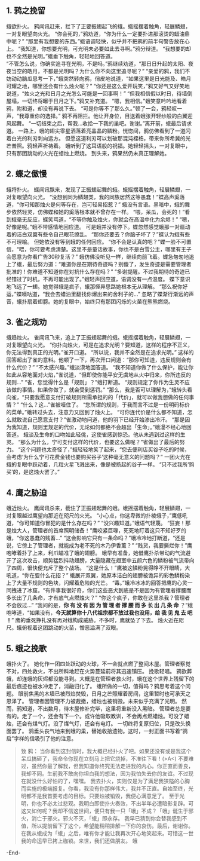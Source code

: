 ## 1. 鸦之挽留
蛾欲扑火。
鸦闻讯赶来，拦下了正要振翅起飞的蛾。蛾摇摆着触角，轻展鳞翅，一对复眼望向火光。
“你会死的，”鸦劝道，“你为什么一定要扑进那滚烫的蜡油鼎中呢？”
“那里有我想要的东西。”蛾语调轻快，似乎并不把鸦的前半句警告放在心上。
“我知道，你想要光明，可光明未必要如此去寻啊。”鸦分辩道。
“我想要的却也不全然是光明。”蛾垂下触角，轻轻地回答道。	
“不管怎么说，你确实追寻在光明，不是吗。”鸦继续劝道，“那日日升起的太阳、夜夜当空的皓月，不都是光明吗？为什么你不向这里追寻呢？”
“亲爱的鸦，我们不妨动动脑瓜思考一下，”蛾突然转向鸦，俏皮地说道，“如果这里是日光能及、皓月可耀之地，哪里还会有什么烛火呢？”
“你还是这么爱开玩笑，”鸦又好气又好笑地说道，“烛火之光和日月之光怎么可能是一回事啊！”
“但我相信假以时日，待墙倒屋塌，一切终将曝于日月之下。”鸦又补充道。
“嗯，我相信。”蛾笑意吟吟地看着鸦，附和道，却没有再说下去。
“可是你等不了那么久。”顿了一会，鸦轻叹一声，“我尊重你的选择。”
鸦不再阻拦。他让开身位，目送着蛾张开轻纱般的白翼迎风起舞。
“一切结束之后，帮我...收拾一下我的巢吧。谢谢。”离开前，蛾最后请求道。
一路上，蛾的翅尖零星洒落着亮晶晶的鳞粉。恍惚间，鸦仿佛看到了一道闪着白光的利刃刺向远方。
但愿这道利刃可以划破那混沌桎梏，带来你所希冀的光芒普照。鸦轻声祈祷着。
蛾听到了这耳语般的祝福。她轻轻摇头，一对复眼中，只有那团跳动的火光在蜡烛上燃烧。
到头来，鸦果然仍未真正理解她。
## 2. 蝶之傲慢
蛾将扑火。
蝶闻讯飘来，发现了正振翅起舞的蛾。蛾摇摆着触角，轻展鳞翅，一对复眼望向火光。
“没想到同为鳞翅类，我的同族居然这等愚蠢！”蝶高声奚落道，“你可知那烛火是何等存在，岂可轻易招惹？”
蛾没有言语。黑暗中，蛾的舞步依然轻灵，仿佛蝶和她的奚落根本就不曾存在一样。
“喂，呆瓜，会死的！”看到蛾毫无反应，蝶笑骂道，“不等你触及烛火，你就会在高温中化为余烬！”
“嗯，好像是呢。”蛾不带感情地回应道。
可是蛾并没有停下。蝶忽然感觉蛾那一对扇动着的洁白双翼有些令自己眼花缭乱。
“那你还要去？你脑子坏了？”蝶认为蛾有些不可理喻。
但她依没有等到蛾的任何回应。
“你不会是认真的吧？”蝶一脸不可置信，“喂，你可要考虑清楚。这里不是童话故事，你也不是白雪公主，哪里有王子会愿意为你看广告30秒复活？”
蛾仿佛没听见一样，继续向前飞着。蝶急匆匆地追上了蛾，最后努力道：“难道你是在期待奇迹吗？别傻了，发生奇迹是需要管理者批准的！你难道不知道你在对抗什么存在吗？”
“多谢提醒。不过我期待的奇迹已经错过了时机，不再可能出现了。”蛾轻声回应道，语调没有一点温度。
蝶下意识地飞远了一翅。她觉得蛾是疯子，蛾那怪异思路她根本无从理解。
“那么祝你好运，”蝶嘀咕道，“我会去蜡油里翻找你爆出来的舍利子的...”
忽略了蝶渐行渐远的声音，蛾扑扇着翅膀。她的复眼中，始终只有那团闪烁的火苗在熊熊燃烧。
## 3. 雀之规劝
蛾趋烛火。
雀闻讯飞来，追上了正振翅起舞的蛾。蛾摇摆着触角，轻展鳞翅，一对复眼望向火光。
“你扑向烛火，可是在追求光明？要知道，这样的程序不正义，你无法得到真正的光明。”雀开口道。
“所以说，我并不全然是在追求光明。”
这样的回答超出了雀的意料。他顿了一下，再次开口问道：“那你可知道，违反规则会有什么代价？”
“不太感兴趣。”蛾淡漠地回答道。
“我不知道你做了什么保护，能让你如此从容地面对火焰，”雀说道，“但即使你能平安无虞地从火中归来，你所违反的规则...”
“雀，您觉得什么是「规则」？”蛾打断道。
“规则规定了你作为生灵不应该做的事情。如果你做了，就会受到惩罚。”
“那么，我是否可以理解为，”蛾转头看向雀，“只要我愿意支付打破规则所需承担的的「代价」，就可以做我想做的任何事情？”
“什么？这...”雀被噎住了。
“您所谓的规则，于我而言不过是一份明码标价的菜单。”蛾转过头去，注意力又回到了烛火上。
“可你连代价是什么都不知道，怎么就敢说自己愿意支付？”雀激动地问道，他的羽下已经开始渗出冷汗。
“那是因为我知道，规则里规定的代价，无论如何都绝不会超出「生命」。”蛾漫不经心地回答道。
蛾谈及生命的口吻如此轻佻，这使雀感到惊恐。他从未遇到过这样的生灵。
“那么为什么，宁可支付这样的代价，也要这么做呢？”雀做出了最后的努力。
“这个问题也太奇怪了，”蛾轻轻地笑了起来，“您去便利店买谷子吃的时候，会考虑‘为什么宁可花费金钱也要购买谷子’这种毫无意义的问题吗？”
一团火光在蛾的复眼中跃动着，几粒火星飞溅出来，像是被扬起的谷子一样。
“只不过我所‘购买’的，是这烛火罢了。”
## 4. 鹰之胁迫
蛾近烛火。
鹰闻讯杀来，截住了正振翅起舞的蛾。蛾摇摆着触角，轻展鳞翅，一对复眼越过鹰望向那近在咫尺的火光。
“小心点，你这卑微的扑棱蛾子，”鹰低吼道，“你可知道你冒犯的是什么存在吗？”
“没兴趣知道。”蛾语气轻蔑。
“狂妄！那是烛大人，管理者的首席照明储备！”鹰咬紧巨喙，死死地盯着这只不知好歹的蛾，“你这愚蠢的贱畜...”
“这会影响它只有一条命吗？”蛾冷冷地打断道，“还是说，它傍上了管理者，就能成为老不死的木乃伊香薰？”
“贱货，我要撕烂你！”鹰咆哮着扑了上来，利爪瞄准了蛾的翅膀。
蛾早有准备，她借鹰扑杀带动的气流避开了这次攻击，顺势猛烈抖动翅膀，大量隐藏在翅室中五颜六色的鳞粉被气流带向了四周，很快便充斥了整个战场。
“这是什么！”鹰被这鳞粉晃得睁不开眼睛，大吼道，“你在耍什么花招？”
蛾展开双翼，她原本洁白的翅膀被诡异的彩色鳞粉染上了大量不规则的色块，闪耀着危险的光芒。
“毒。”蛾冷冰冰的回答把鹰的心灵一同拽进了冰窟。“有件事我很好奇，你们这些恶犬到底是不是因为有管理者撑腰而多长出了几条命，才有底气点燃烛火？”
“你这个疯子，你敢在这里杀我？管理者不会放过...”
“我问的是，**你 有 没 有 因 为 管 理 者 撑 腰 而 多 长 出 几 条 命** ？”蛾咆哮道，“如果没有，**今天就算你十八代祖宗都不放过我也没用，给 我 见 鬼 去 吧 ！**”
鹰的垂死挣扎没有再对蛾构成威胁。不多时，鹰就坠了下去。
烛火近在咫尺。蛾俯视着这团跳动的火苗，憎恶溢满了双眼。
## 5. 蛾之挽歌
蛾扑火了。
她化作一团四处跃动的火球，不一会就点燃了整间木屋。管理者察觉不对，四处救火，不出所料地赶在火势蔓延前将其迅速镇压。
挽歌轻唱。
鸦欲葬蛾，却连蛾的灰烬都没能寻到。大概是在管理者救火时，蛾在这个世界上残留下的最后痕迹也被水冲走了，消融归化了。
蛾所做的一切，值得吗？鸦思考着这个问题。
眼前焦黑的木墙已被烈焰焚毁，日月之芒照耀着房间，这里暂时也可承天之恩泽了。
管理者因管理不力被裁撤，蜡烛也被销毁。未来似乎充满了光明。
然而，鸦知道，不出数月，待木屋修补完毕，这里将重新没入黑暗。
管理者总是要有的。走了一个，还会有下一个。或许他吸取教训，不会再点燃蜡烛。可没了蜡烛，还会有煤气灯。没了煤气灯，还会有电灯。
一切终将复原归位，只是改头换面罢了。
鸦垂头丧气地来到蛾的巢，替她收拾遗物。这时，一封正面书写着“鸦启”字样的信吸引了他的注意。
> 致 鸦：
当你看到这封信时，我大概已经扑火了吧。如果还没有或是我这个呆瓜搞砸了，我命令你现在立刻马上把它烧掉，不准往下看！(>A<)
不要难过，虽然你最了解我，但我知道你终究无法走进我的内心。你正直而善良，我却不同。生前我不敢向你坦白我的想法，因为我怕失去你的友谊。不过现在就没什么好怕的了，嘿嘿。
我去扑火，实则仅是为了满足我狭隘的心胸而实施的极端报复。你看，我没有你那样伟大，我并不正直。自始至终，光明都不是我首要考虑的目标。只要烛被销毁，我便心满意足了。
至于光明，你也不必太过悲观。我明白即使扑火奏效，不出半年必遭暗影复辟。可这又如何呢？我却不信这世间，便只有我一只「蛾」不成？「蛾」诞生于邪火，消亡于邪火。邪火不灭，「蛾」即永存。
我早已猜到你会替我感到不值，所以提前留下了这个，希望能稍稍排解一下你的哀伤。最后，谢谢你。在我从蛾成为「蛾」之后，唯有你才能让我再次开心地笑起来。可惜这一世我的命运早已拷上枷锁。来世，我们还做朋友。
蛾

-End-